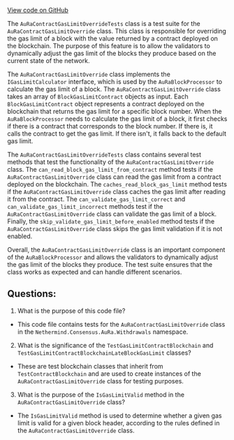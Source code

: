 [View code on GitHub](https://github.com/nethermindeth/nethermind/Nethermind.AuRa.Test/Contract/AuRaContractGasLimitOverrideTests.cs)

The `AuRaContractGasLimitOverrideTests` class is a test suite for the `AuRaContractGasLimitOverride` class. This class is responsible for overriding the gas limit of a block with the value returned by a contract deployed on the blockchain. The purpose of this feature is to allow the validators to dynamically adjust the gas limit of the blocks they produce based on the current state of the network.

The `AuRaContractGasLimitOverride` class implements the `IGasLimitCalculator` interface, which is used by the `AuRaBlockProcessor` to calculate the gas limit of a block. The `AuRaContractGasLimitOverride` class takes an array of `BlockGasLimitContract` objects as input. Each `BlockGasLimitContract` object represents a contract deployed on the blockchain that returns the gas limit for a specific block number. When the `AuRaBlockProcessor` needs to calculate the gas limit of a block, it first checks if there is a contract that corresponds to the block number. If there is, it calls the contract to get the gas limit. If there isn't, it falls back to the default gas limit.

The `AuRaContractGasLimitOverrideTests` class contains several test methods that test the functionality of the `AuRaContractGasLimitOverride` class. The `can_read_block_gas_limit_from_contract` method tests if the `AuRaContractGasLimitOverride` class can read the gas limit from a contract deployed on the blockchain. The `caches_read_block_gas_limit` method tests if the `AuRaContractGasLimitOverride` class caches the gas limit after reading it from the contract. The `can_validate_gas_limit_correct` and `can_validate_gas_limit_incorrect` methods test if the `AuRaContractGasLimitOverride` class can validate the gas limit of a block. Finally, the `skip_validate_gas_limit_before_enabled` method tests if the `AuRaContractGasLimitOverride` class skips the gas limit validation if it is not enabled.

Overall, the `AuRaContractGasLimitOverride` class is an important component of the `AuRaBlockProcessor` and allows the validators to dynamically adjust the gas limit of the blocks they produce. The test suite ensures that the class works as expected and can handle different scenarios.
## Questions: 
 1. What is the purpose of this code file?
- This code file contains tests for the `AuRaContractGasLimitOverride` class in the `Nethermind.Consensus.AuRa.Withdrawals` namespace.

2. What is the significance of the `TestGasLimitContractBlockchain` and `TestGasLimitContractBlockchainLateBlockGasLimit` classes?
- These are test blockchain classes that inherit from `TestContractBlockchain` and are used to create instances of the `AuRaContractGasLimitOverride` class for testing purposes.

3. What is the purpose of the `IsGasLimitValid` method in the `AuRaContractGasLimitOverride` class?
- The `IsGasLimitValid` method is used to determine whether a given gas limit is valid for a given block header, according to the rules defined in the `AuRaContractGasLimitOverride` class.